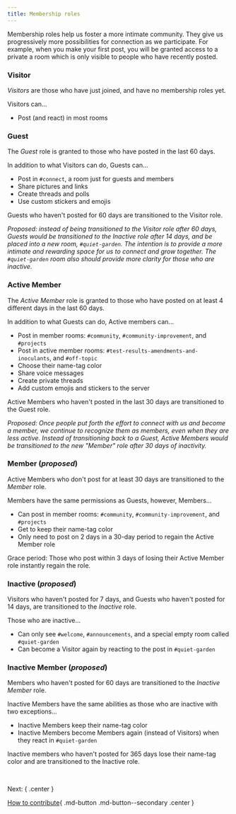 ```yaml
---
title: Membership roles
---
```


Membership roles help us foster a more intimate community. They give us progressively more possibilities for connection as we participate. For example, when you make your first post, you will be granted access to a private a room which is only visible to people who have recently posted.

### Visitor

_Visitors_ are those who have just joined, and have no membership roles yet.

Visitors can...

- Post (and react) in most rooms

### Guest

The _Guest_ role is granted to those who have posted in the last 60 days.

In addition to what Visitors can do, Guests can...

- Post in `#connect`, a room just for guests and members
- Share pictures and links
- Create threads and polls
- Use custom stickers and emojis

Guests who haven't posted for 60 days are transitioned to the Visitor role.

_Proposed: instead of being transitioned to the Visitor role after 60 days, Guests would be transitioned to the Inactive role after 14 days, and be placed into a new room, `#quiet-garden`. The intention is to provide a more intimate and rewarding space for us to connect and grow together. The `#quiet-garden` room also should provide more clarity for those who are inactive._ 

### Active Member

The _Active Member_ role is granted to those who have posted on at least 4 different days in the last 60 days.

In addition to what Guests can do, Active members can...

- Post in member rooms: `#community`, `#community-improvement`, and `#projects`
- Post in active member rooms: `#test-results-amendments-and-inoculants`, and `#off-topic`
- Choose their name-tag color
- Share voice messages
- Create private threads
- Add custom emojis and stickers to the server

Active Members who haven't posted in the last 30 days are transitioned to the Guest role.

_Proposed: Once people put forth the effort to connect with us and become a member, we continue to recognize them as members, even when they are less active. Instead of transitioning back to a Guest, Active Members would be transitioned to the new "Member" role after 30 days of inactivity._

### Member (_proposed_)

Active Members who don't post for at least 30 days are transitioned to the _Member_ role.

Members have the same permissions as Guests, however, Members...

- Can post in member rooms: `#community`, `#community-improvement`, and `#projects`
- Get to keep their name-tag color
- Only need to post on 2 days in a 30-day period to regain the Active Member role

Grace period: Those who post within 3 days of losing their Active Member role instantly regain the role.

### Inactive (_proposed_)

Visitors who haven't posted for 7 days, and Guests who haven't posted for 14 days, are transitioned to the _Inactive_ role.

Those who are inactive...

- Can only see `#welcome`, `#announcements`, and a special empty room called `#quiet-garden`
- Can become a Visitor again by reacting to the post in `#quiet-garden`

### Inactive Member (_proposed_)

Members who haven't posted for 60 days are transitioned to the _Inactive Member_ role.

Inactive Members have the same abilities as those who are inactive with two exceptions...

- Inactive Members keep their name-tag color
- Inactive Members become Members again (instead of Visitors) when they react in `#quiet-garden`

Inactive members who haven't posted for 365 days lose their name-tag color and are transitioned to the Inactive role.

&nbsp;

Next:
{ .center }

[How to contribute](contribute.md){ .md-button .md-button--secondary .center }